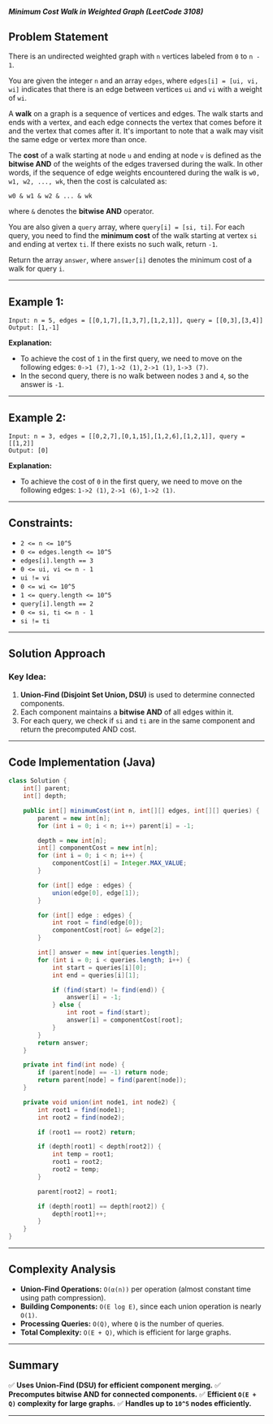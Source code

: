##### Minimum Cost Walk in Weighted Graph (LeetCode 3108)

## Problem Statement
There is an undirected weighted graph with `n` vertices labeled from `0` to `n - 1`.

You are given the integer `n` and an array `edges`, where `edges[i] = [ui, vi, wi]` indicates that there is an edge between vertices `ui` and `vi` with a weight of `wi`.

A **walk** on a graph is a sequence of vertices and edges. The walk starts and ends with a vertex, and each edge connects the vertex that comes before it and the vertex that comes after it. It's important to note that a walk may visit the same edge or vertex more than once.

The **cost** of a walk starting at node `u` and ending at node `v` is defined as the **bitwise AND** of the weights of the edges traversed during the walk. In other words, if the sequence of edge weights encountered during the walk is `w0, w1, w2, ..., wk`, then the cost is calculated as:

```plaintext
w0 & w1 & w2 & ... & wk
```
where `&` denotes the **bitwise AND** operator.

You are also given a `query` array, where `query[i] = [si, ti]`. For each query, you need to find the **minimum cost** of the walk starting at vertex `si` and ending at vertex `ti`. If there exists no such walk, return `-1`.

Return the array `answer`, where `answer[i]` denotes the minimum cost of a walk for query `i`.

---

## Example 1:

```plaintext
Input: n = 5, edges = [[0,1,7],[1,3,7],[1,2,1]], query = [[0,3],[3,4]]
Output: [1,-1]
```

**Explanation:**
- To achieve the cost of `1` in the first query, we need to move on the following edges: `0->1 (7)`, `1->2 (1)`, `2->1 (1)`, `1->3 (7)`.
- In the second query, there is no walk between nodes `3` and `4`, so the answer is `-1`.

---

## Example 2:

```plaintext
Input: n = 3, edges = [[0,2,7],[0,1,15],[1,2,6],[1,2,1]], query = [[1,2]]
Output: [0]
```

**Explanation:**
- To achieve the cost of `0` in the first query, we need to move on the following edges: `1->2 (1)`, `2->1 (6)`, `1->2 (1)`.

---

## Constraints:
- `2 <= n <= 10^5`
- `0 <= edges.length <= 10^5`
- `edges[i].length == 3`
- `0 <= ui, vi <= n - 1`
- `ui != vi`
- `0 <= wi <= 10^5`
- `1 <= query.length <= 10^5`
- `query[i].length == 2`
- `0 <= si, ti <= n - 1`
- `si != ti`

---

## Solution Approach

### Key Idea:
1. **Union-Find (Disjoint Set Union, DSU)** is used to determine connected components.
2. Each component maintains a **bitwise AND** of all edges within it.
3. For each query, we check if `si` and `ti` are in the same component and return the precomputed AND cost.

---

## Code Implementation (Java)
```java
class Solution {
    int[] parent;
    int[] depth;

    public int[] minimumCost(int n, int[][] edges, int[][] queries) {
        parent = new int[n];
        for (int i = 0; i < n; i++) parent[i] = -1;

        depth = new int[n];
        int[] componentCost = new int[n];
        for (int i = 0; i < n; i++) {
            componentCost[i] = Integer.MAX_VALUE;
        }

        for (int[] edge : edges) {
            union(edge[0], edge[1]);
        }

        for (int[] edge : edges) {
            int root = find(edge[0]);
            componentCost[root] &= edge[2];
        }

        int[] answer = new int[queries.length];
        for (int i = 0; i < queries.length; i++) {
            int start = queries[i][0];
            int end = queries[i][1];

            if (find(start) != find(end)) {
                answer[i] = -1;
            } else {
                int root = find(start);
                answer[i] = componentCost[root];
            }
        }
        return answer;
    }

    private int find(int node) {
        if (parent[node] == -1) return node;
        return parent[node] = find(parent[node]);
    }

    private void union(int node1, int node2) {
        int root1 = find(node1);
        int root2 = find(node2);

        if (root1 == root2) return;

        if (depth[root1] < depth[root2]) {
            int temp = root1;
            root1 = root2;
            root2 = temp;
        }

        parent[root2] = root1;

        if (depth[root1] == depth[root2]) {
            depth[root1]++;
        }
    }
}
```

---

## Complexity Analysis

- **Union-Find Operations:** `O(α(n))` per operation (almost constant time using path compression).
- **Building Components:** `O(E log E)`, since each union operation is nearly `O(1)`.
- **Processing Queries:** `O(Q)`, where `Q` is the number of queries.
- **Total Complexity:** `O(E + Q)`, which is efficient for large graphs.

---

## Summary
✅ **Uses Union-Find (DSU) for efficient component merging.**
✅ **Precomputes bitwise AND for connected components.**
✅ **Efficient `O(E + Q)` complexity for large graphs.**
✅ **Handles up to `10^5` nodes efficiently.**

---

